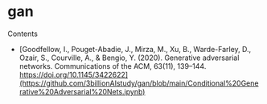 # gan

Contents
- [Goodfellow, I., Pouget-Abadie, J., Mirza, M., Xu, B., Warde-Farley, D., Ozair, S., Courville, A., & Bengio, Y. (2020). Generative adversarial networks. Communications of the ACM, 63(11), 139–144. https://doi.org/10.1145/3422622](https://github.com/3billionAIstudy/gan/blob/main/Conditional%20Generative%20Adversarial%20Nets.ipynb)

